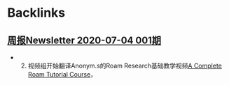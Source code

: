 
# Backlinks
## [周报Newsletter 2020-07-04 001期](<周报Newsletter 2020-07-04 001期.md>)
- 2. 视频组开始翻译Anonym.s的Roam Research基础教学视频[A Complete Roam Tutorial Course](<A Complete Roam Tutorial Course.md>)，

